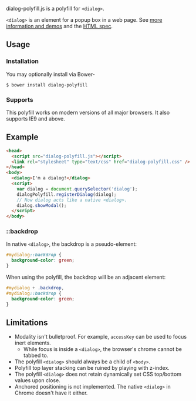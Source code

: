 dialog-polyfill.js is a polyfill for `<dialog>`.

`<dialog>` is an element for a popup box in a web page. See
[more information and demos](http://falken-testing.appspot.com/dialog/index.html)
and the
[HTML spec](http://www.whatwg.org/specs/web-apps/current-work/multipage/commands.html#the-dialog-element).

## Usage

### Installation

You may optionally install via Bower-

    $ bower install dialog-polyfill

### Supports

This polyfill works on modern versions of all major browsers. It also supports IE9 and above.

## Example

```html
<head>
  <script src="dialog-polyfill.js"></script>
  <link rel="stylesheet" type="text/css" href="dialog-polyfill.css" />
</head>
<body>
  <dialog>I'm a dialog!</dialog>
  <script>
    var dialog = document.querySelector('dialog');
    dialogPolyfill.registerDialog(dialog);
    // Now dialog acts like a native <dialog>.
    dialog.showModal();
  </script>
</body>
```

### ::backdrop

In native `<dialog>`, the backdrop is a pseudo-element:

```css
#mydialog::backdrop {
  background-color: green;
}
```

When using the polyfill, the backdrop will be an adjacent element:

```css
#mydialog + .backdrop,
#mydialog::backdrop {
  background-color: green;
}
```

## Limitations

- Modality isn't bulletproof. For example, `accessKey` can be used to focus inert elements.
  - While focus is inside a `<dialog>`, the browser's chrome cannot be tabbed to.
- The polyfill `<dialog>` should always be a child of `<body>`.
- Polyfill top layer stacking can be ruined by playing with z-index.
- The polyfill `<dialog>` does not retain dynamically set CSS top/bottom values
upon close.
- Anchored positioning is not implemented. The native `<dialog>` in Chrome
doesn't have it either.
